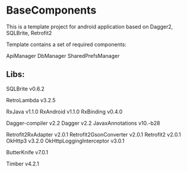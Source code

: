 # BaseComponents

This is a template project for android application based on Dagger2, SQLBrite, Retrofit2

Template contains a set of required components:

ApiManager
DbManager
SharedPrefsManager

## Libs:

SQLBrite v0.6.2

RetroLambda v3.2.5

RxJava v1.1.0
RxAndroid v1.1.0
RxBinding v0.4.0

Dagger-compiler v2.2
Dagger v2.2
JavaxAnnotations v10.-b28

Retrofit2RxAdapter v2.0.1
Retrofit2GsonConverter v2.0.1
Retrofit2 v2.0.1
OkHttp3 v3.2.0
OkHttpLoggingInterceptor v3.0.1

ButterKnife v7.0.1

Timber v4.2.1

